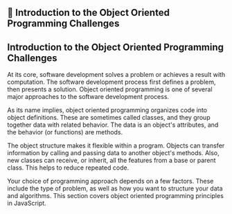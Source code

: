 🚀 Introduction to the Object Oriented Programming Challenges
-------------------------------------------------------------

Introduction to the Object Oriented Programming Challenges
----------------------------------------------------------

At its core, software development solves a problem or achieves a result with computation. The software development process first defines a problem, then presents a solution. Object oriented programming is one of several major approaches to the software development process.  
  
As its name implies, object oriented programming organizes code into object definitions. These are sometimes called classes, and they group together data with related behavior. The data is an object's attributes, and the behavior (or functions) are methods.  
  
The object structure makes it flexible within a program. Objects can transfer information by calling and passing data to another object's methods. Also, new classes can receive, or inherit, all the features from a base or parent class. This helps to reduce repeated code.  
  
Your choice of programming approach depends on a few factors. These include the type of problem, as well as how you want to structure your data and algorithms. This section covers object oriented programming principles in JavaScript.